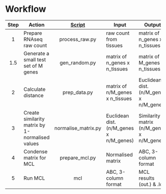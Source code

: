 # Workflow   

Step | Action | [Script](https://github.com/dmtr13/cluster/tree/master/bin) | Input | Output  
:---: | --- | :---: | --- | ---   
1 | Prepare RNAseq raw count | process_raw.py | raw count from tissues |  matrix of n_genes x n_tissues  
1.5 | Generate a small test set of M genes | gen_random.py | matrix of n_genes x n_tissues  | matrix of M_genes x n_tissues
2 | Calculate distance | prep_data.py | matrix of n/M_genes x n_tissues | Euclidean dist. (n/M_genes x n/M_genes)  
3 | Create similarity matrix by 1-normalised values | normalise_matrix.py | Euclidean dist. (n/M_genes x n/M_genes) | Similarity matrix (n/M_genes x n/M_genes)
4 | Condense matrix for MCL | prepare_mcl.py | Normalised matrix | ABC, 3-column format
5 | Run MCL | mcl | ABC, 3-column format | MCL results (out.) & .log  
